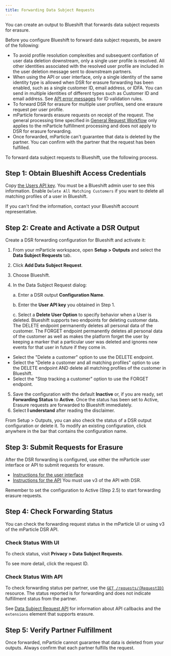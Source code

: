 ```yaml
---
title: Forwarding Data Subject Requests
---
```


You can create an output to Blueshift that forwards data subject requests for erasure.

Before you configure Blueshift to forward data subject requests, be aware of the following:

* To avoid profile resolution complexities and subsequent conflation of user data deletion downstream, only a single user profile is resolved. All other identities associated with the resolved user profile are included in the user deletion message sent to downstream partners.
* When using the API or user interface, only a single identity of the same identity type is allowed when DSR for erasure forwarding has been enabled, such as a single customer ID, email address, or IDFA. You can send in multiple identities of different types such as Customer ID and email address. See [API error messages](#api-error-messages) for ID validation rules.
* To forward DSR for erasure for multiple user profiles, send one erasure request per user profile.
* mParticle forwards erasure requests on receipt of the request. The general processing time specified in [General Request Workflow](/guides/data-subject-requests/#general-request-workflow) only applies to the mParticle fulfillment processing and does not apply to DSR for erasure forwarding. 
* Once forwarded, mParticle can't guarantee that data is deleted by the partner. You can confirm with the partner that the request has been fulfilled.

To forward data subject requests to Blueshift, use the following process.

## Step 1: Obtain Blueshift Access Credentials

Copy [the Users API key](https://developer.blueshift.com/reference#authorization-1). You must be a Blueshift admin user to see this information.  Enable `Delete All Matching Customers` if you want to delete all matching profiles of a user in Blueshift. 

If you can't find the information, contact your Blueshift account representative.

## Step 2: Create and Activate a DSR Output

Create a DSR forwarding configuration for Blueshift and activate it:

1. From your mParticle workspace, open **Setup > Outputs** and select the **Data Subject Requests** tab.
2. Click **Add Data Subject Request**.
3. Choose Blueshift.
4. In the Data Subject Request dialog:

    a. Enter a DSR output **Configuration Name**.

    b. Enter the **User API key** you obtained in Step 1.

    c. Select a **Delete User Option** to specify behavior when a User is deleted. Blueshift supports two endpoints for deleting customer data. The DELETE endpoint permanently deletes all personal data of the customer. The FORGET endpoint permanently deletes all personal data of the customer as well as makes the platform forget the user by keeping a marker that a particular user was deleted and ignores new events for that user in future if they come in.
* Select the "Delete a customer" option to use the DELETE endpoint.
* Select the "Delete a customer and all matching profiles" option to use the DELETE endpoint AND delete all matching profiles of the customer in Blueshift.
* Select the "Stop tracking a customer" option to use the FORGET endpoint.  
    
5. Save the configuration with the default **Inactive** or, if you are ready, set **Forwarding Status** to **Active**.  Once the status has been set to Active, Erasure requests are forwarded to Blueshift immediately.
6. Select **I understand** after reading the disclaimer.

<aside> From Setup > Outputs, you can also check the status of a DSR output configuration or delete it. To modify an existing configuration, click anywhere in the bar that contains the configuration name.</aside>

## Step 3: Submit Requests for Erasure

After the DSR forwarding is configured, use either the mParticle user interface or API to submit requests for erasure.

* [Instructions for the user interface](/guides/data-subject-requests/#erasure)
* [Instructions for the API](/developers/dsr-api/v3/#submit-a-data-subject-request-dsr) You must use v3 of the API with DSR.
  
<aside>Remember to set the configuration to Active (Step 2.5) to start forwarding erasure requests.</aside>

## Step 4: Check Forwarding Status

You can check the forwarding request status in the mParticle UI or using v3 of the mParticle DSR API.

### Check Status With UI

To check status, visit **Privacy > Data Subject Requests**.

To see more detail, click the request ID. 

### Check Status With API

To check forwarding status per partner, use the [`GET /requests/{RequestID}`](/developers/dsr-api/v3/#get-the-status-of-an-opendsr-request) resource. The status reported is for forwarding and does not indicate fulfillment status from the partner.

See [Data Subject Request API](/developers/dsr-api#callbacks) for information about API callbacks and the `extensions` element that supports erasure.

## Step 5: Verify Partner Fulfillment

Once forwarded, mParticle cannot guarantee that data is deleted from your outputs. Always confirm that each partner fulfills the request. 
